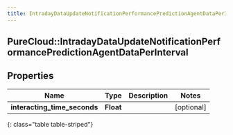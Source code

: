 ```yaml
---
title: IntradayDataUpdateNotificationPerformancePredictionAgentDataPerInterval
---
```

## PureCloud::IntradayDataUpdateNotificationPerformancePredictionAgentDataPerInterval

## Properties

|Name | Type | Description | Notes|
|------------ | ------------- | ------------- | -------------|
| **interacting_time_seconds** | **Float** |  | [optional] |
{: class="table table-striped"}


